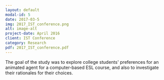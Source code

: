 ```yaml
---
layout: default
modal-id: 5
date: 2017-03-5
img: 2017_IST_conference.png
alt: image-alt
project-date: April 2016
client: IST Conference
category: Research
pdf: 2017_IST_conference.pdf
---
```

The goal of the study was to explore college students' preferences for an animated agent for a computer-based ESL course, and also to investigate their rationales for their choices.

